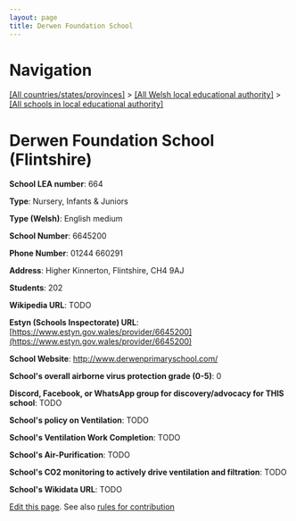 ```yaml
---
layout: page
title: Derwen Foundation School
---
```

# Navigation

[[All countries/states/provinces]](../../..) > [[All Welsh local educational authority]](../..) > [[All schools in local educational authority]](..)

# Derwen Foundation School (Flintshire)

**School LEA number**: 664

**Type**: Nursery, Infants & Juniors

**Type (Welsh)**: English medium

**School Number**: 6645200

**Phone Number**: 01244 660291

**Address**: Higher Kinnerton, Flintshire, CH4 9AJ

**Students**: 202

**Wikipedia URL**: TODO

**Estyn (Schools Inspectorate) URL**: [https://www.estyn.gov.wales/provider/6645200](https://www.estyn.gov.wales/provider/6645200)

**School Website**: http://www.derwenprimaryschool.com/

**School's overall airborne virus protection grade (0-5)**: 0

**Discord, Facebook, or WhatsApp group for discovery/advocacy for THIS school**: TODO

**School's policy on Ventilation**: TODO

**School's Ventilation Work Completion**: TODO

**School's Air-Purification**: TODO

**School's CO2 monitoring to actively drive ventilation and filtration**: TODO

**School's Wikidata URL**: TODO




[Edit this page](https://github.com/VentilationProject/Wales/edit/prif/./Flintshire/Derwen_Foundation_School.md). See also [rules for contribution](../../../contribution-rules/)